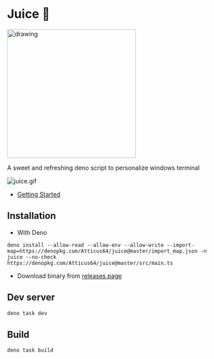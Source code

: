 # Juice 🥤

<img src="https://i.postimg.cc/yN7hCjh5/juice-logo.png" alt="drawing" style="width:300px;"/>

A sweet and refreshing deno script to personalize windows terminal

![juice.gif](https://i.postimg.cc/KvSQywn0/juice.gif)

- [Getting Started](https://github.com/Atticus64/juice/wiki/Getting-Started)

## Installation

* With Deno

```
deno install --allow-read --allow-env --allow-write --import-map=https://denopkg.com/Atticus64/juice@master/import_map.json -n juice --no-check https://denopkg.com/Atticus64/juice@master/src/main.ts
```

* Download binary from [releases page](https://github.com/Atticus64/juice/releases)  

## Dev server

```bash
deno task dev
```

## Build

```
deno task build
```
